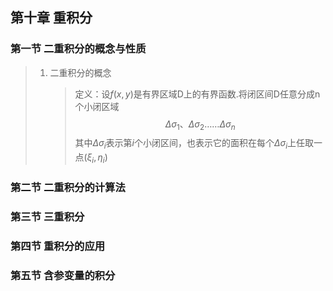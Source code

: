 ## 第十章 重积分

### 第一节 二重积分的概念与性质

> 1. 二重积分的概念
>
>    > 定义：设$f(x,y)$​是有界区域D上的有界函数.将闭区间D任意分成n个小闭区域
>    > $$
>    > \Delta \sigma_1、\Delta \sigma_2……\Delta \sigma_n
>    > $$
>    > 其中$\Delta \sigma_i$表示第$i$个小闭区间，也表示它的面积在每个$\Delta \sigma_i$上任取一点$(\xi_i,\eta_i)$

### 第二节 二重积分的计算法

### 第三节 三重积分

### 第四节 重积分的应用

### 第五节 含参变量的积分